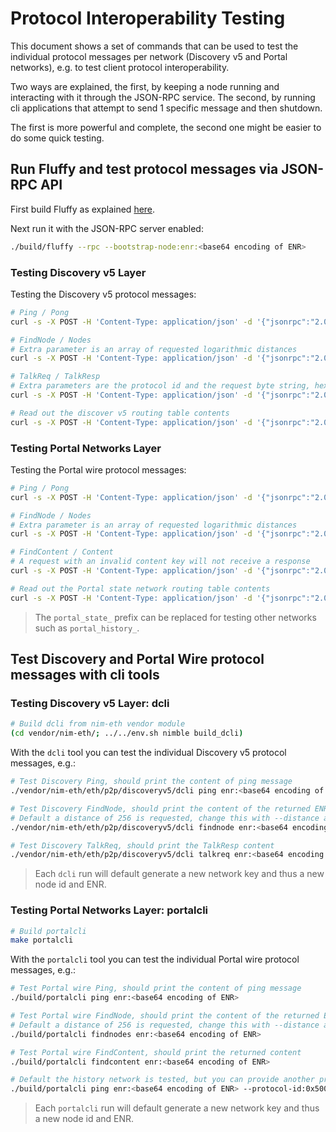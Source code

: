 # Protocol Interoperability Testing
This document shows a set of commands that can be used to test the individual
protocol messages per network (Discovery v5 and Portal networks), e.g. to test
client protocol interoperability.

Two ways are explained, the first, by keeping a node running and interacting
with it through the JSON-RPC service. The second, by running cli applications
that attempt to send 1 specific message and then shutdown.

The first is more powerful and complete, the second one might be easier to do
some quick testing.

## Run Fluffy and test protocol messages via JSON-RPC API

First build Fluffy as explained [here](./quick-start.md#build-the-fluffy-client).

Next run it with the JSON-RPC server enabled:
```bash
./build/fluffy --rpc --bootstrap-node:enr:<base64 encoding of ENR>
```

### Testing Discovery v5 Layer
Testing the Discovery v5 protocol messages:

```bash
# Ping / Pong
curl -s -X POST -H 'Content-Type: application/json' -d '{"jsonrpc":"2.0","id":"1","method":"discv5_ping","params":["enr:<base64 encoding of ENR>"]}' http://localhost:8545 | jq

# FindNode / Nodes
# Extra parameter is an array of requested logarithmic distances
curl -s -X POST -H 'Content-Type: application/json' -d '{"jsonrpc":"2.0","id":"1","method":"discv5_findNode","params":["enr:<base64 encoding of ENR>", [254, 255, 256]]}' http://localhost:8545 | jq

# TalkReq / TalkResp
# Extra parameters are the protocol id and the request byte string, hex encoded.
curl -s -X POST -H 'Content-Type: application/json' -d '{"jsonrpc":"2.0","id":"1","method":"discv5_talkReq","params":["enr:<base64 encoding of ENR>", "", ""]}' http://localhost:8545 | jq

# Read out the discover v5 routing table contents
curl -s -X POST -H 'Content-Type: application/json' -d '{"jsonrpc":"2.0","id":"1","method":"discv5_routingTableInfo","params":[]}' http://localhost:8545 | jq
```

### Testing Portal Networks Layer
Testing the Portal wire protocol messages:

```bash
# Ping / Pong
curl -s -X POST -H 'Content-Type: application/json' -d '{"jsonrpc":"2.0","id":"1","method":"portal_state_ping","params":["enr:<base64 encoding of ENR>"]}' http://localhost:8545 | jq

# FindNode / Nodes
# Extra parameter is an array of requested logarithmic distances
curl -s -X POST -H 'Content-Type: application/json' -d '{"jsonrpc":"2.0","id":"1","method":"portal_state_findNodes","params":["enr:<base64 encoding of ENR>", [254, 255, 256]]}' http://localhost:8545 | jq

# FindContent / Content
# A request with an invalid content key will not receive a response
curl -s -X POST -H 'Content-Type: application/json' -d '{"jsonrpc":"2.0","id":"1","method":"portal_state_findContent","params":["enr:<base64 encoding of ENR>", "02829bd824b016326a401d083b33d092293333a830d1c390624d3bd4e409a61a858e5dcc5517729a9170d014a6c96530d64dd8621d"]}' http://localhost:8545 | jq

# Read out the Portal state network routing table contents
curl -s -X POST -H 'Content-Type: application/json' -d '{"jsonrpc":"2.0","id":"1","method":"portal_state_routingTableInfo","params":[]}' http://localhost:8545 | jq
```

> The `portal_state_` prefix can be replaced for testing other networks such as
`portal_history_`.

## Test Discovery and Portal Wire protocol messages with cli tools

### Testing Discovery v5 Layer: dcli

```bash
# Build dcli from nim-eth vendor module
(cd vendor/nim-eth/; ../../env.sh nimble build_dcli)
```

With the `dcli` tool you can test the individual Discovery v5 protocol messages,
e.g.:

```bash
# Test Discovery Ping, should print the content of ping message
./vendor/nim-eth/eth/p2p/discoveryv5/dcli ping enr:<base64 encoding of ENR>

# Test Discovery FindNode, should print the content of the returned ENRs
# Default a distance of 256 is requested, change this with --distance argument
./vendor/nim-eth/eth/p2p/discoveryv5/dcli findnode enr:<base64 encoding of ENR>

# Test Discovery TalkReq, should print the TalkResp content
./vendor/nim-eth/eth/p2p/discoveryv5/dcli talkreq enr:<base64 encoding of ENR>
```

> Each `dcli` run will default generate a new network key and thus a new node id
and ENR.

### Testing Portal Networks Layer: portalcli

```bash
# Build portalcli
make portalcli
```

With the `portalcli` tool you can test the individual Portal wire protocol
messages, e.g.:

```bash
# Test Portal wire Ping, should print the content of ping message
./build/portalcli ping enr:<base64 encoding of ENR>

# Test Portal wire FindNode, should print the content of the returned ENRs
# Default a distance of 256 is requested, change this with --distance argument
./build/portalcli findnodes enr:<base64 encoding of ENR>

# Test Portal wire FindContent, should print the returned content
./build/portalcli findcontent enr:<base64 encoding of ENR>

# Default the history network is tested, but you can provide another protocol id
./build/portalcli ping enr:<base64 encoding of ENR> --protocol-id:0x500B
```

> Each `portalcli` run will default generate a new network key and thus a new
node id and ENR.
